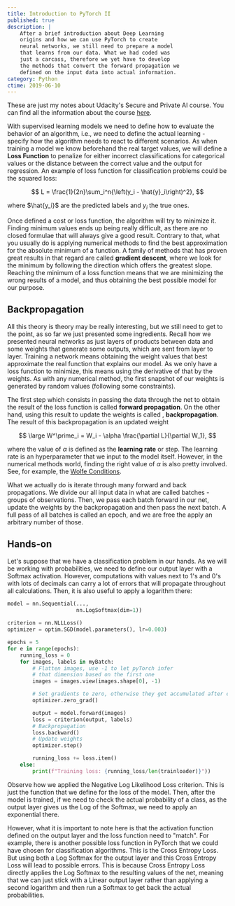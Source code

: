 ```yaml
---
title: Introduction to PyTorch II
published: true
description: |
    After a brief introduction about Deep Learning 
    origins and how we can use PyTorch to create 
    neural networks, we still need to prepare a model 
    that learns from our data. What we had coded was 
    just a carcass, therefore we yet have to develop 
    the methods that convert the forward propagation we 
    defined on the input data into actual information.
category: Python
ctime: 2019-06-10
---
```


These are just my notes about Udacity's Secure and Private AI course. You can find all the information about the course [here](https://eu.udacity.com/course/secure-and-private-ai--ud185).

        
With supervised learning models we need to define how to evaluate the behavior of an algorithm, i.e., we need to define the actual learning - specify how the algorithm needs to react to different scenarios. As when training a model we know beforehand the real target values, we will define a **Loss Function** to penalize for either incorrect classifications for categorical values or the distance between the correct value and the output for regression. An example of loss function for classification problems could be the squared loss:

$$
L = \frac{1}{2n}\sum_i^n{\left(y_i - \hat{y}_i\right)^2},
$$

where $\hat{y_i}$ are the predicted labels and $y_i$ the true ones.
        
Once defined a cost or loss function, the algorithm will try to minimize it. Finding minimum values ends up being really difficult, as there are no closed formulae that will always give a good result. Contrary to that, what you usually do is applying numerical methods to find the best approximation for the absolute minimum of a function. A family of methods that has proven great results in that regard are called **gradient descent**, where we look for the minimum by following the direction which offers the greatest slope. Reaching the minimum of a loss function means that we are minimizing the wrong results of a model, and thus obtaining the best possible model for our purpose.
        
## Backpropagation
        
All this theory is theory may be really interesting, but we still need to get to the point, as so far we just presented some ingredients. Recall how we presented neural networks as just layers of products between data and some weights that generate some outputs, which are sent from layer to layer. Training a network means obtaining the weight values that best approximate the real function that explains our model. As we only have a loss function to minimize, this means using the derivative of that by the weights. As with any numerical method, the first snapshot of our weights is generated by random values (following some constraints).
        
The first step which consists in passing the data through the net to obtain the result of the loss function is called **forward propagation**. On the other hand, using this result to update the weights is called , **backpropagation**. The result of this backpropagation is an updated weight

$$
\large W^\prime_i = W_i - \alpha \frac{\partial L}{\partial W_1},
$$

where the value of $\alpha$ is defined as the **learning rate** or step. The learning rate is an hyperparameter that we input to the model itself. However, in the numerical methods world, finding the right value of $\alpha$ is also pretty involved. See, for example, the [Wolfe Conditions](https://en.wikipedia.org/wiki/Wolfe_conditions).
        
What we actually do is iterate through many forward and back propagations. We divide our all input data in what are called batches - groups of observations. Then, we pass each batch forward in our net, update the weights by the backpropagation and then pass the next batch. A full pass of all batches is called an epoch, and we are free the apply an arbitrary number of those.

## Hands-on

Let's suppose that we have a classification problem in our hands. As we will be working with probabilities, we need to define our output layer with a Softmax activation. However, computations with values next to 1's and 0's with lots of decimals can carry a lot of errors that will propagate throughout all calculations. Then, it is also useful to apply a logarithm there:
        
```python
model = nn.Sequential(...,
                      nn.LogSoftmax(dim=1))
    
criterion = nn.NLLLoss()
optimizer = optim.SGD(model.parameters(), lr=0.003)

epochs = 5
for e in range(epochs):
    running_loss = 0
    for images, labels in myBatch:
        # Flatten images, use -1 to let pyTorch infer
        # that dimension based on the first one
        images = images.view(images.shape[0], -1)

        # Set gradients to zero, otherwise they get accumulated after each pass
        optimizer.zero_grad()

        output = model.forward(images)
        loss = criterion(output, labels)
        # Backpropagation
        loss.backward()
        # Update weights
        optimizer.step()

        running_loss += loss.item()
    else:
        print(f"Training loss: {running_loss/len(trainloader)}"))
```
        
Observe how we applied the Negative Log Likelihood Loss criterion. This is just the function that we define for the loss of the model. Then, after the model is trained, if we need to check the actual probability of a class, as the output layer gives us the Log of the Softmax, we need to apply an exponential there.
          
However, what it is important to note here is that the activation function defined on the output layer and the loss function need to "match". For example, there is another possible loss function in PyTorch that we could have chosen for classification algorithms. This is the Cross Entropy Loss. But using both a Log Softmax for the output layer and this Cross Entropy Loss will lead to possible errors. This is because Cross Entropy Loss directly applies the Log Softmax to the resulting values of the net, meaning that we can just stick with a Linear output layer rather than applying a second logarithm and then run a Softmax to get back the actual probabilities.
